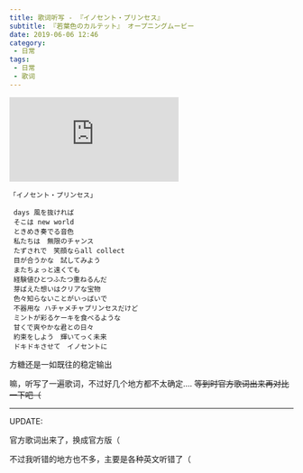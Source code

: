 ```yaml
---
title: 歌词听写 - 『イノセント・プリンセス』
subtitle: 『若葉色のカルテット』 オープニングムービー
date: 2019-06-06 12:46
category:
 - 日常
tags:
 - 日常
 - 歌词
---
```


<div class="video-container ratio-16-9">
<iframe class="responsive-iframe" src="https://www.youtube.com/embed/NYwVPYM6Pr4" frameborder="0" allow="accelerometer; autoplay; encrypted-media; gyroscope; picture-in-picture" allowfullscreen></iframe>
</div>


```
「イノセント・プリンセス」

 days 風を抜ければ
 そこは new world
 ときめき奏でる音色
 私たちは　無限のチャンス
 たずされで　笑顔ならall collect
 目が合うかな　試してみよう
 またちょっと遠くても
 経験値ひとつふたつ重ねるんだ
 芽ばえた想いはクリアな宝物
 色々知らないことがいっばいで
 不器用な ハチャメチャプリンセスだけど
 ミントが彩るケーキを食べるような
 甘くで爽やかな君との日々
 約束をしよう　輝いてっく未来
 ドキドキさせて　イノセントに
```

方糖还是一如既往的稳定输出

嘛，听写了一遍歌词，不过好几个地方都不太确定…. ~~等到时官方歌词出来再对比一下吧（~~

---

UPDATE:

官方歌词出来了，换成官方版（

不过我听错的地方也不多，主要是各种英文听错了（
